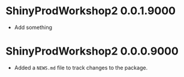 # ShinyProdWorkshop2 0.0.1.9000

* Add something

# ShinyProdWorkshop2 0.0.0.9000

* Added a `NEWS.md` file to track changes to the package.

